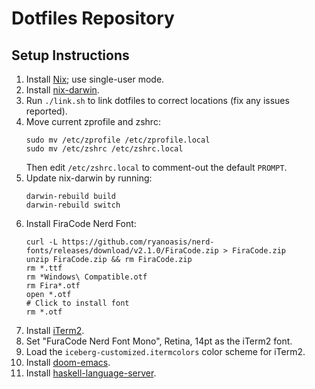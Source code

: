 # Dotfiles Repository

## Setup Instructions

1. Install [Nix](https://nixos.org/download.html); use single-user mode.
1. Install [nix-darwin](https://github.com/LnL7/nix-darwin).
1. Run `./link.sh` to link dotfiles to correct locations (fix any issues
   reported).
1. Move current zprofile and zshrc:
    ```
    sudo mv /etc/zprofile /etc/zprofile.local
    sudo mv /etc/zshrc /etc/zshrc.local
    ```
   Then edit `/etc/zshrc.local` to comment-out the default `PROMPT`.
1. Update nix-darwin by running:
    ```
    darwin-rebuild build
    darwin-rebuild switch
    ```
1. Install FiraCode Nerd Font: 
    ```
    curl -L https://github.com/ryanoasis/nerd-fonts/releases/download/v2.1.0/FiraCode.zip > FiraCode.zip
    unzip FiraCode.zip && rm FiraCode.zip
    rm *.ttf
    rm *Windows\ Compatible.otf
    rm Fira*.otf
    open *.otf
    # Click to install font
    rm *.otf
    ```
1. Install [iTerm2](https://www.iterm2.com/).
1. Set "FuraCode Nerd Font Mono", Retina, 14pt as the iTerm2 font.
1. Load the `iceberg-customized.itermcolors` color scheme for iTerm2.
1. Install [doom-emacs](https://github.com/hlissner/doom-emacs).
1. Install [haskell-language-server](https://github.com/haskell/haskell-language-server).
